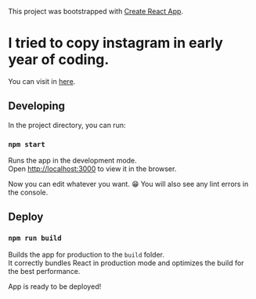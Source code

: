 This project was bootstrapped with [Create React App](https://github.com/facebook/create-react-app).

# I tried to copy instagram in early year of coding.

You can visit in [here](https://instagram-b7339.firebaseapp.com/account/logIn).

## Developing

In the project directory, you can run:

### `npm start`

Runs the app in the development mode.<br />
Open [http://localhost:3000](http://localhost:3000) to view it in the browser.

Now you can edit whatever you want. 😁
You will also see any lint errors in the console.

## Deploy

### `npm run build`

Builds the app for production to the `build` folder.<br />
It correctly bundles React in production mode and optimizes the build for the best performance.

App is ready to be deployed!
